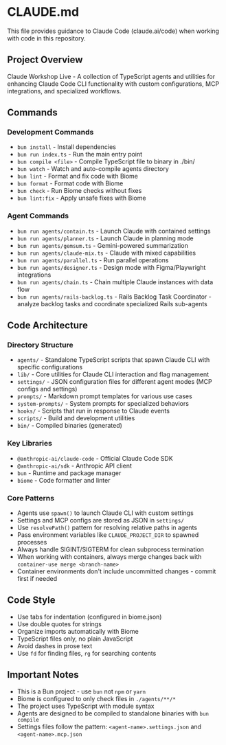 # CLAUDE.md

This file provides guidance to Claude Code (claude.ai/code) when working with code in this repository.

## Project Overview

Claude Workshop Live - A collection of TypeScript agents and utilities for enhancing Claude Code CLI functionality with custom configurations, MCP integrations, and specialized workflows.

## Commands

### Development Commands
- `bun install` - Install dependencies
- `bun run index.ts` - Run the main entry point
- `bun compile <file>` - Compile TypeScript file to binary in ./bin/
- `bun watch` - Watch and auto-compile agents directory
- `bun lint` - Format and fix code with Biome
- `bun format` - Format code with Biome
- `bun check` - Run Biome checks without fixes
- `bun lint:fix` - Apply unsafe fixes with Biome

### Agent Commands
- `bun run agents/contain.ts` - Launch Claude with contained settings
- `bun run agents/planner.ts` - Launch Claude in planning mode
- `bun run agents/gemsum.ts` - Gemini-powered summarization
- `bun run agents/claude-mix.ts` - Claude with mixed capabilities
- `bun run agents/parallel.ts` - Run parallel operations
- `bun run agents/designer.ts` - Design mode with Figma/Playwright integrations
- `bun run agents/chain.ts` - Chain multiple Claude instances with data flow
- `bun run agents/rails-backlog.ts` - Rails Backlog Task Coordinator - analyze backlog tasks and coordinate specialized Rails sub-agents

## Code Architecture

### Directory Structure
- `agents/` - Standalone TypeScript scripts that spawn Claude CLI with specific configurations
- `lib/` - Core utilities for Claude CLI interaction and flag management
- `settings/` - JSON configuration files for different agent modes (MCP configs and settings)
- `prompts/` - Markdown prompt templates for various use cases
- `system-prompts/` - System prompts for specialized behaviors
- `hooks/` - Scripts that run in response to Claude events
- `scripts/` - Build and development utilities
- `bin/` - Compiled binaries (generated)

### Key Libraries
- `@anthropic-ai/claude-code` - Official Claude Code SDK
- `@anthropic-ai/sdk` - Anthropic API client
- `bun` - Runtime and package manager
- `biome` - Code formatter and linter

### Core Patterns
- Agents use `spawn()` to launch Claude CLI with custom settings
- Settings and MCP configs are stored as JSON in `settings/`
- Use `resolvePath()` pattern for resolving relative paths in agents
- Pass environment variables like `CLAUDE_PROJECT_DIR` to spawned processes
- Always handle SIGINT/SIGTERM for clean subprocess termination
- When working with containers, always merge changes back with `container-use merge <branch-name>`
- Container environments don't include uncommitted changes - commit first if needed

## Code Style

- Use tabs for indentation (configured in biome.json)
- Use double quotes for strings
- Organize imports automatically with Biome
- TypeScript files only, no plain JavaScript
- Avoid dashes in prose text
- Use `fd` for finding files, `rg` for searching contents

## Important Notes

- This is a Bun project - use `bun` not `npm` or `yarn`
- Biome is configured to only check files in `./agents/**/*`
- The project uses TypeScript with module syntax
- Agents are designed to be compiled to standalone binaries with `bun compile`
- Settings files follow the pattern: `<agent-name>.settings.json` and `<agent-name>.mcp.json`